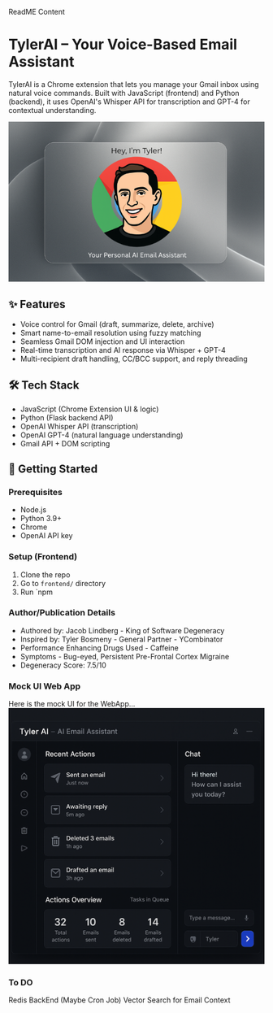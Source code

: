 ReadME Content

# TylerAI – Your Voice-Based Email Assistant

TylerAI is a Chrome extension that lets you manage your Gmail inbox using natural voice commands. Built with JavaScript (frontend) and Python (backend), it uses OpenAI's Whisper API for transcription and GPT-4 for contextual understanding.

![logo](images/Tyler_Banner.png)


## ✨ Features
- Voice control for Gmail (draft, summarize, delete, archive)
- Smart name-to-email resolution using fuzzy matching
- Seamless Gmail DOM injection and UI interaction
- Real-time transcription and AI response via Whisper + GPT-4
- Multi-recipient draft handling, CC/BCC support, and reply threading

## 🛠️ Tech Stack
- JavaScript (Chrome Extension UI & logic)
- Python (Flask backend API)
- OpenAI Whisper API (transcription)
- OpenAI GPT-4 (natural language understanding)
- Gmail API + DOM scripting

## 🚀 Getting Started

### Prerequisites
- Node.js
- Python 3.9+
- Chrome
- OpenAI API key

### Setup (Frontend)
1. Clone the repo
2. Go to `frontend/` directory
3. Run `npm

### Author/Publication Details
- Authored by: Jacob Lindberg - King of Software Degeneracy
- Inspired by: Tyler Bosmeny - General Partner - YCombinator
- Performance Enhancing Drugs Used - Caffeine
- Symptoms - Bug-eyed, Persistent Pre-Frontal Cortex Migraine
- Degeneracy Score: 7.5/10

### Mock UI Web App
Here is the mock UI for the WebApp... 
![logo](images/Mock_WebApp_UI.png)

### To DO
Redis BackEnd (Maybe Cron Job)
Vector Search for Email Context

